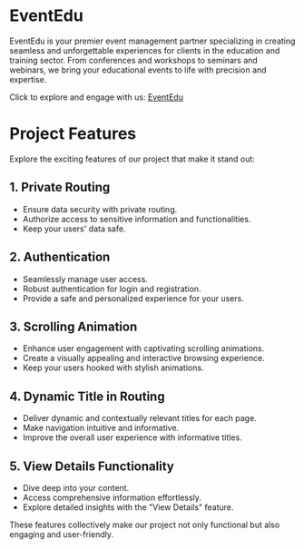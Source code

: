 # EventEdu

EventEdu is your premier event management partner specializing in creating seamless and unforgettable experiences for clients in the education and training sector. From conferences and workshops to seminars and webinars, we bring your educational events to life with precision and expertise. 

Click to explore and engage with us: [EventEdu]()

# Project Features

Explore the exciting features of our project that make it stand out:

## 1. Private Routing

- Ensure data security with private routing.
- Authorize access to sensitive information and functionalities.
- Keep your users' data safe.

## 2. Authentication

- Seamlessly manage user access.
- Robust authentication for login and registration.
- Provide a safe and personalized experience for your users.

## 3. Scrolling Animation

- Enhance user engagement with captivating scrolling animations.
- Create a visually appealing and interactive browsing experience.
- Keep your users hooked with stylish animations.

## 4. Dynamic Title in Routing

- Deliver dynamic and contextually relevant titles for each page.
- Make navigation intuitive and informative.
- Improve the overall user experience with informative titles.

## 5. View Details Functionality

- Dive deep into your content.
- Access comprehensive information effortlessly.
- Explore detailed insights with the "View Details" feature.

These features collectively make our project not only functional but also engaging and user-friendly.



